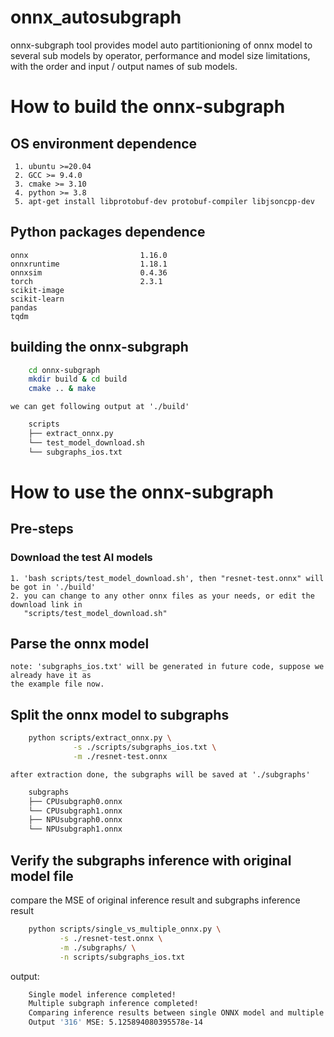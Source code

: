 # onnx_autosubgraph
onnx-subgraph tool provides model auto partitionioning of onnx model to several sub models by
operator, performance and model size limitations, with the order and input / output names of
sub models.

# How to build the onnx-subgraph
## OS environment dependence
     1. ubuntu >=20.04
     2. GCC >= 9.4.0
     3. cmake >= 3.10
     4. python >= 3.8
     5. apt-get install libprotobuf-dev protobuf-compiler libjsoncpp-dev

## Python packages dependence
    onnx                         1.16.0
    onnxruntime                  1.18.1
    onnxsim                      0.4.36
    torch                        2.3.1
    scikit-image
    scikit-learn
    pandas
    tqdm
    
## building the onnx-subgraph
```bash
    cd onnx-subgraph
    mkdir build & cd build
    cmake .. & make
```
    we can get following output at './build'
```bash
    scripts
    ├── extract_onnx.py
    └── test_model_download.sh
    └── subgraphs_ios.txt
```

# How to use the onnx-subgraph
## Pre-steps
### Download the test AI models
    1. 'bash scripts/test_model_download.sh', then "resnet-test.onnx" will be got in './build'
    2. you can change to any other onnx files as your needs, or edit the download link in
       "scripts/test_model_download.sh"
  
## Parse the onnx model
    note: 'subgraphs_ios.txt' will be generated in future code, suppose we already have it as
    the example file now.
       
## Split the onnx model to subgraphs
```bash
    python scripts/extract_onnx.py \
              -s ./scripts/subgraphs_ios.txt \
              -m ./resnet-test.onnx
```
    after extraction done, the subgraphs will be saved at './subgraphs'
```bash
    subgraphs
    ├── CPUsubgraph0.onnx
    └── CPUsubgraph1.onnx
    ├── NPUsubgraph0.onnx
    └── NPUsubgraph1.onnx
```
## Verify the subgraphs inference with original model file
compare the MSE of original inference result and subgraphs inference result
```bash
    python scripts/single_vs_multiple_onnx.py \
           -s ./resnet-test.onnx \
           -m ./subgraphs/ \
           -n scripts/subgraphs_ios.txt
```
output:
```bash
    Single model inference completed!
    Multiple subgraph inference completed!
    Comparing inference results between single ONNX model and multiple subgraphs...
    Output '316' MSE: 5.125894080395578e-14
```
